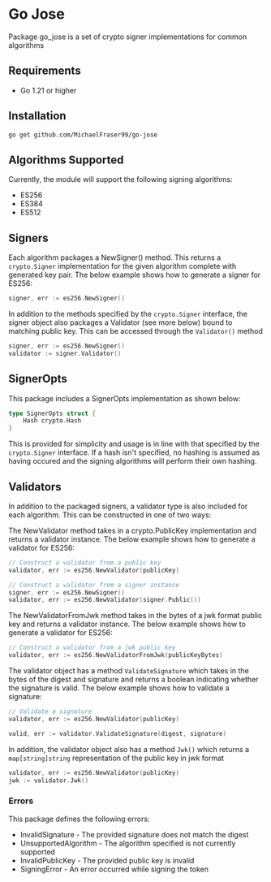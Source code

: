 # Go Jose
Package go_jose is a set of crypto signer implementations for common algorithms

## Requirements
- Go 1.21 or higher

## Installation
```bash
go get github.com/MichaelFraser99/go-jose
```

## Algorithms Supported
Currently, the module will support the following signing algorithms:
- ES256
- ES384
- ES512

## Signers
Each algorithm packages a NewSigner() method. This returns a `crypto.Signer` implementation for the given algorithm complete with generated key pair. The below example shows how to generate a signer for ES256:
```go
signer, err := es256.NewSigner()
```

In addition to the methods specified by the `crypto.Signer` interface, the signer object also packages a Validator (see more below) bound to matching public key. This can be accessed through the `Validator()` method
```go
signer, err := es256.NewSigner()
validator := signer.Validator()
```

## SignerOpts
This package includes a SignerOpts implementation as shown below:
```go
type SignerOpts struct {
	Hash crypto.Hash
}
```
This is provided for simplicity and usage is in line with that specified by the `crypto.Signer` interface. If a hash isn't specified, no hashing is assumed as having occured and the signing algorithms will perform their own hashing.

## Validators
In addition to the packaged signers, a validator type is also included for each algorithm. This can be constructed in one of two ways:

The NewValidator method takes in a crypto.PublicKey implementation and returns a validator instance. The below example shows how to generate a validator for ES256:
```go
// Construct a validator from a public key
validator, err := es256.NewValidator(publicKey)

// Construct a validator from a signer instance
signer, err := es256.NewSigner()
validator, err := es256.NewValidator(signer.Public())
```

The NewValidatorFromJwk method takes in the bytes of a jwk format public key and returns a validator instance. The below example shows how to generate a validator for ES256:
```go
// Construct a validator from a jwk public key
validator, err := es256.NewValidatorFromJwk(publicKeyBytes)
```

The validator object has a method `ValidateSignature` which takes in the bytes of the digest and signature and returns a boolean indicating whether the signature is valid. The below example shows how to validate a signature:
```go
// Validate a signature
validator, err := es256.NewValidator(publicKey)

valid, err := validator.ValidateSignature(digest, signature)
```

In addition, the validator object also has a method `Jwk()` which returns a `map[string]string` representation of the public key in jwk format
```go
validator, err := es256.NewValidator(publicKey)
jwk := validator.Jwk()
```

### Errors
This package defines the following errors:
- InvalidSignature - The provided signature does not match the digest
- UnsupportedAlgorithm - The algorithm specified is not currently supported
- InvalidPublicKey - The provided public key is invalid
- SigningError - An error occurred while signing the token
